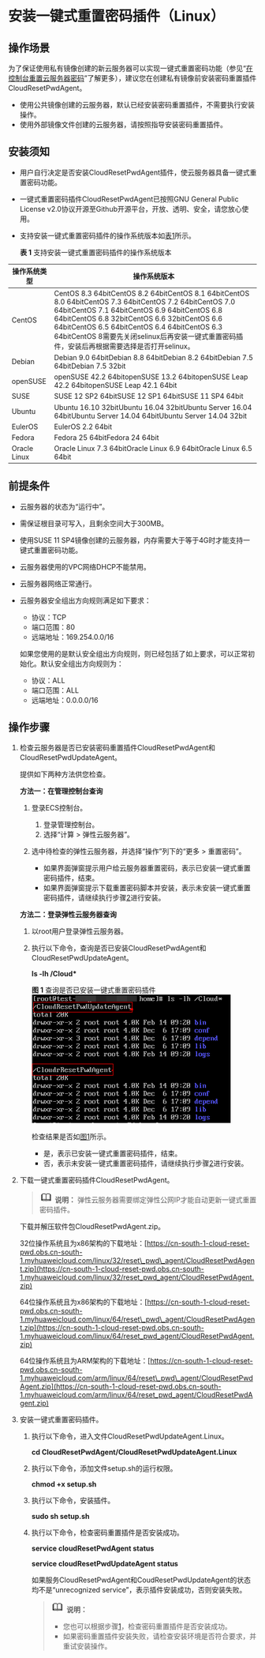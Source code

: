 # 安装一键式重置密码插件（Linux）<a name="ims_01_0408"></a>

## 操作场景<a name="section1674404452018"></a>

为了保证使用私有镜像创建的新云服务器可以实现一键式重置密码功能（参见“[在控制台重置云服务器密码](https://support.huaweicloud.com/usermanual-ecs/zh-cn_topic_0067909751.html#section2)”了解更多），建议您在创建私有镜像前安装密码重置插件CloudResetPwdAgent。

-   使用公共镜像创建的云服务器，默认已经安装密码重置插件，不需要执行安装操作。
-   使用外部镜像文件创建的云服务器，请按照指导安装密码重置插件。

## 安装须知<a name="section6704341693848"></a>

-   用户自行决定是否安装CloudResetPwdAgent插件，使云服务器具备一键式重置密码功能。
-   一键式重置密码插件CloudResetPwdAgent已按照GNU General Public License v2.0协议开源至Github开源平台，开放、透明、安全，请您放心使用。
-   支持安装一键式重置密码插件的操作系统版本如[表1](#table53992539710)所示。

    **表 1**  支持安装一键式重置密码插件的操作系统版本

|操作系统类型|操作系统版本|
|--|--|
|CentOS|CentOS 8.3 64bitCentOS 8.2 64bitCentOS 8.1 64bitCentOS 8.0 64bitCentOS 7.3 64bitCentOS 7.2 64bitCentOS 7.0 64bitCentOS 7.1 64bitCentOS 6.9 64bitCentOS 6.8 64bitCentOS 6.8 32bitCentOS 6.6 32bitCentOS 6.6 64bitCentOS 6.5 64bitCentOS 6.4 64bitCentOS 6.3 64bitCentOS 8需要先关闭selinux后再安装一键式重置密码插件，安装后再根据需要选择是否打开selinux。|
|Debian|Debian 9.0 64bitDebian 8.8 64bitDebian 8.2 64bitDebian 7.5 64bitDebian 7.5 32bit|
|openSUSE|openSUSE 42.2 64bitopenSUSE 13.2 64bitopenSUSE Leap 42.2 64bitopenSUSE Leap 42.1 64bit|
|SUSE|SUSE 12 SP2 64bitSUSE 12 SP1 64bitSUSE 11 SP4 64bit|
|Ubuntu|Ubuntu 16.10 32bitUbuntu 16.04 32bitUbuntu Server 16.04 64bitUbuntu Server 14.04 64bitUbuntu Server 14.04 32bit|
|EulerOS|EulerOS 2.2 64bit|
|Fedora|Fedora 25 64bitFedora 24 64bit|
|Oracle Linux|Oracle Linux 7.3 64bitOracle Linux 6.9 64bitOracle Linux 6.5 64bit|



## 前提条件<a name="section5444910510395"></a>

-   云服务器的状态为“运行中”。
-   需保证根目录可写入，且剩余空间大于300MB。
-   使用SUSE 11 SP4镜像创建的云服务器，内存需要大于等于4G时才能支持一键式重置密码功能。
-   云服务器使用的VPC网络DHCP不能禁用。
-   云服务器网络正常通行。
-   云服务器安全组出方向规则满足如下要求：

    -   协议：TCP
    -   端口范围：80
    -   远端地址：169.254.0.0/16

    如果您使用的是默认安全组出方向规则，则已经包括了如上要求，可以正常初始化。默认安全组出方向规则为：

    -   协议：ALL
    -   端口范围：ALL
    -   远端地址：0.0.0.0/16


## 操作步骤<a name="section5783892893444"></a>

1.  <a name="li33181566102338"></a>检查云服务器是否已安装密码重置插件CloudResetPwdAgent和CloudResetPwdUpdateAgent。

    提供如下两种方法供您检查。

    **方法一：在管理控制台查询**

    1.  登录ECS控制台。
        1.  登录管理控制台。
        2.  选择“计算 \> 弹性云服务器”。

    2.  选中待检查的弹性云服务器，并选择“操作”列下的“更多 \> 重置密码”。
        -   如果界面弹窗提示用户给云服务器重置密码，表示已安装一键式重置密码插件，结束。
        -   如果界面弹窗提示下载重置密码脚本并安装，表示未安装一键式重置密码插件，请继续执行步骤[2](#li38809653102352)进行安装。

    **方法二：登录弹性云服务器查询**

    1.  以root用户登录弹性云服务器。
    2.  执行以下命令，查询是否已安装CloudResetPwdAgent和CloudResetPwdUpdateAgent。

        **ls -lh /Cloud\***

        **图 1**  查询是否已安装一键式重置密码插件<a name="fig10541015151310"></a>  
        ![](figures/查询是否已安装一键式重置密码插件.png "查询是否已安装一键式重置密码插件")

        检查结果是否如[图1](#fig10541015151310)所示。

        -   是，表示已安装一键式重置密码插件，结束。
        -   否，表示未安装一键式重置密码插件，请继续执行步骤[2](#li38809653102352)进行安装。

2.  <a name="li38809653102352"></a>下载一键式重置密码插件CloudResetPwdAgent。

    >![](public_sys-resources/icon-note.gif) **说明：** 
    >弹性云服务器需要绑定弹性公网IP才能自动更新一键式重置密码插件。

    下载并解压软件包CloudResetPwdAgent.zip。

    32位操作系统且为x86架构的下载地址：[https://cn-south-1-cloud-reset-pwd.obs.cn-south-1.myhuaweicloud.com/linux/32/reset\_pwd\_agent/CloudResetPwdAgent.zip](https://cn-south-1-cloud-reset-pwd.obs.cn-south-1.myhuaweicloud.com/linux/32/reset_pwd_agent/CloudResetPwdAgent.zip)

    64位操作系统且为x86架构的下载地址：[https://cn-south-1-cloud-reset-pwd.obs.cn-south-1.myhuaweicloud.com/linux/64/reset\_pwd\_agent/CloudResetPwdAgent.zip](https://cn-south-1-cloud-reset-pwd.obs.cn-south-1.myhuaweicloud.com/linux/64/reset_pwd_agent/CloudResetPwdAgent.zip)

    64位操作系统且为ARM架构的下载地址：[https://cn-south-1-cloud-reset-pwd.obs.cn-south-1.myhuaweicloud.com/arm/linux/64/reset\_pwd\_agent/CloudResetPwdAgent.zip](https://cn-south-1-cloud-reset-pwd.obs.cn-south-1.myhuaweicloud.com/arm/linux/64/reset_pwd_agent/CloudResetPwdAgent.zip)

3.  安装一键式重置密码插件。
    1.  执行以下命令，进入文件CloudResetPwdUpdateAgent.Linux。

        **cd CloudResetPwdAgent/CloudResetPwdUpdateAgent.Linux**

    2.  执行以下命令，添加文件setup.sh的运行权限。

        **chmod +x setup.sh**

    3.  执行以下命令，安装插件。

        **sudo sh setup.sh**

    4.  执行以下命令，检查密码重置插件是否安装成功。

        **service cloudResetPwdAgent status**

        **service cloudResetPwdUpdateAgent status**

        如果服务CloudResetPwdAgent和CoudResetPwdUpdateAgent的状态均不是“unrecognized service”，表示插件安装成功，否则安装失败。

        >![](public_sys-resources/icon-note.gif) **说明：** 
        >-   您也可以根据步骤[1](#li33181566102338)，检查密码重置插件是否安装成功。
        >-   如果密码重置插件安装失败，请检查安装环境是否符合要求，并重试安装操作。



